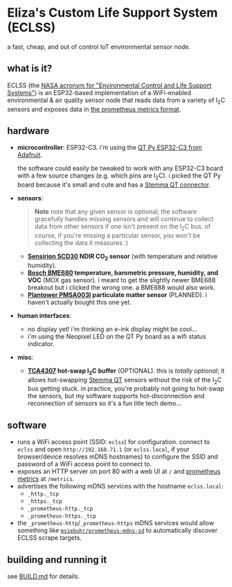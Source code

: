 # Eliza's Custom Life Support System (ECLSS)

a fast, cheap, and out of control IoT environmental sensor node.

## what is it?

ECLSS (the [NASA acronym for "Environmental Control and Life Support
Systems"][nasa]) is an ESP32-based implementation of a WiFi-enabled
environmental & air quality sensor node that reads data from a variety of
I<sub>2</sub>C sensors and exposes data in [the prometheus metrics
format][prom].

[nasa]: https://www.nasa.gov/centers/marshall/history/eclss.html

## hardware

- **microcontroller**: ESP32-C3. i'm using the [QT Py ESP32-C3 from
  Adafruit][qtpy].

  the software could easily be tweaked to work with any ESP32-C3 board with a
  few source changes (e.g. which pins are I<sub>2</sub>C). i picked the QT Py
  board because it's small and cute and has a [Stemma QT connector][stemmaqt].
- **sensors**:
  > **Note**
  > note that any given sensor is optional; the software gracefully handles
  > missing sensors and will continue to collect data from other sensors if one
  > isn't present on the I<sub>2</sub>C bus. of course, if you're missing a
  > particular sensor, you won't be collecting the data it measures :)

  + **[Sensirion SCD30][scd30] NDIR CO<sub>2</sub> sensor** (with temperature
    and relative humidity).
  + **[Bosch BME680][bme680] temperature, barometric pressure, humidity, and
    VOC** (MOX gas sensor). i meant to get the slightly newer BME688 breakout
    but i clicked the wrong one. a BME688 would also work.
  + **[Plantower PMSA003I][pmsa003i] particulate matter sensor** (PLANNED). i
    haven't actually bought this one yet.
- **human interfaces**:
  + no display yet! i'm thinking an e-ink display might be cool...
  + i'm using the Neopixel LED on the QT Py board as a wifi status indicator.
- **misc**:
  + **[TCA4307] hot-swap I<sub>2</sub>C buffer** (OPTIONAL). this is *totally
    optional*; it allows hot-swapping [Stemma QT][stemmaqt] sensors without the
    risk of the I<sub>2</sub>C bus getting stuck. in practice, you're probably
    not going to hot-swap the sensors, but my software supports
    hot-disconnection and reconnection of sensors so it's a fun litle tech demo...

[qtpy]: https://www.adafruit.com/product/5405
[scd30]: https://www.adafruit.com/product/4867
[bme680]: https://www.adafruit.com/product/3660
[pmsa003i]: https://www.adafruit.com/product/4632
[TCA4307]: https://www.adafruit.com/product/5159
[stemmaqt]: https://learn.adafruit.com/introducing-adafruit-stemma-qt/what-is-stemma-qt

## software

- runs a WiFi access point (SSID: `eclss`) for configuration. connect to `eclss`
  and open `http://192.168.71.1` (or `eclss.local`, if your browser/device
  resolves mDNS hostnames) to configure the SSID and password of a WiFi
  access point to connect to.
- exposes an HTTP server on port 80 with a web UI at `/` and
  [prometheus metrics][prom] at `/metrics`.
- advertises the following mDNS services with the hostname `eclss.local`:
  + `_http._tcp`
  + `_https._tcp`
  + `_prometheus-http._tcp`
  + `_prometheus-https._tcp`
- the `_prometheus-http`/`_prometheus-https` mDNS services would allow something
  like [`msiebuhr/prometheus-mdns-sd`] to automatically discover ECLSS scrape
  targets.

[prom]: https://prometheus.io/docs/instrumenting/exposition_formats/#text-based-format
[`msiebuhr/prometheus-mdns-sd`]: https://github.com/msiebuhr/prometheus-mdns-sd

## building and running it

see [BUILD.md](../BUILD.md) for details.